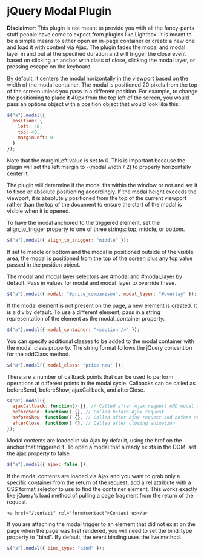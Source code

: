 # jQuery Modal Plugin

**Disclaimer**: This plugin is not meant to provide you with all the fancy-pants stuff people have come to expect from plugins like Lightbox. It is meant to be a simple means to either open an in-page container or create a new one and load it with content via Ajax. The plugin fades the modal and modal layer in and out at the specified duration and will trigger the close event based on clicking an anchor with class of close, clicking the modal layer, or pressing escape on the keyboard.

By default, it centers the modal horizontally in the viewport based on the width of the modal container. The modal is positioned 20 pixels from the top of the screen unless you pass in a different position. For example, to change the positioning to place it 40px from the top left of the screen, you would pass an options object with a position object that would look like this:

```javascript
$("a").modal({
  position: {
    left: 40,
    top: 40,
    marginLeft: 0
  }
});
```

Note that the marginLeft value is set to 0. This is important because the plugin will set the left margin to -(modal width / 2) to properly horizontally center it.

The plugin will determine if the modal fits within the window or not and set it to fixed or absolute positioning accordingly. If the modal height exceeds the viewport, it is absolutely positioned from the top of the current viewport rather than the top of the document to ensure the start of the modal is visible when it is opened.

To have the modal anchored to the triggered element, set the align_to_trigger property to one of three strings: top, middle, or bottom.

```javascript
$("a").modal({ align_to_trigger: "middle" });
```

If set to middle or bottom and the modal is positioned outside of the visible area, the modal is positioned from the top of the screen plus any top value passed in the position object.

The modal and modal layer selectors are #modal and #modal_layer by default. Pass in values for modal and modal_layer to override these.

```javascript
$("a").modal({ modal: "#price_comparison", modal_layer: "#overlay" });
```

If the modal element is not present on the page, a new element is created. It is a div by default. To use a different element, pass in a string representation of the element as the modal_container property.

```javascript
$("a").modal({ modal_container: "<section />" });
```

You can specify additional classes to be added to the modal container with the modal_class property. The string format follows the jQuery convention for the addClass method.

```javascript
$("a").modal({ modal_class: "price new" });
```

There are a number of callback points that can be used to perform operations at different points in the modal cycle. Callbacks can be called as beforeSend, beforeShow, ajaxCallback, and afterClose.

```javascript
$("a").modal({
  ajaxCallback: function() {}, // Called after Ajax request AND modal animation
  beforeSend: function() {}, // Called before Ajax request
  beforeShow: function() {}, // Called after Ajax request and before animation
  afterClose: function() {}, // Called after closing animation
});
```

Modal contents are loaded in via Ajax by default, using the href on the anchor that triggered it. To open a modal that already exists in the DOM, set the ajax property to false.

```javascript
$("a").modal({ ajax: false });
```

If the modal contents are loaded via Ajax and you want to grab only a specific container from the return of the request, add a rel attribute with a CSS format selector to use to find the container element. This works exactly like jQuery's load method of pulling a page fragment from the return of the request.

```<a href="/contact" rel="form#contact">Contact us</a>```

If you are attaching the modal trigger to an element that did not exist on the page when the page was first rendered, you will need to set the bind_type property to "bind". By default, the event binding uses the live method.

```javascript
$("a").modal({ bind_type: "bind" });
```
